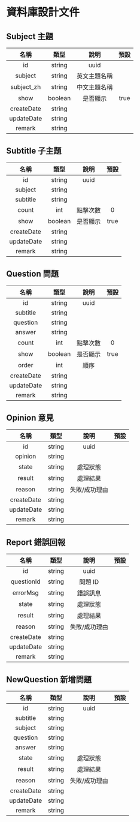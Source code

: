 # 資料庫設計文件

## Subject 主題

|    名稱    |  類型   |     說明     | 預設 |
| :--------: | :-----: | :----------: | :--: |
|     id     | string  |     uuid     |      |
|  subject   | string  | 英文主題名稱 |      |
| subject_zh | string  | 中文主題名稱 |      |
|    show    | boolean |   是否顯示   | true |
| createDate | string  |              |      |
| updateDate | string  |              |      |
|   remark   | string  |              |      |

## Subtitle 子主題

|    名稱    |  類型   |   說明   | 預設 |
| :--------: | :-----: | :------: | :--: |
|     id     | string  |   uuid   |      |
|  subject   | string  |          |      |
|  subtitle  | string  |          |      |
|   count    |   int   | 點擊次數 |  0   |
|    show    | boolean | 是否顯示 | true |
| createDate | string  |          |      |
| updateDate | string  |          |      |
|   remark   | string  |          |      |

## Question 問題

|    名稱    |  類型   |   說明   | 預設 |
| :--------: | :-----: | :------: | :--: |
|     id     | string  |   uuid   |      |
|  subtitle  | string  |          |      |
|  question  | string  |          |      |
|   answer   | string  |          |      |
|   count    |   int   | 點擊次數 |  0   |
|    show    | boolean | 是否顯示 | true |
|   order    |   int   |   順序   |      |
| createDate | string  |          |      |
| updateDate | string  |          |      |
|   remark   | string  |          |      |

## Opinion 意見

|    名稱    |  類型  |     說明      | 預設 |
| :--------: | :----: | :-----------: | :--: |
|     id     | string |     uuid      |      |
|  opinion   | string |               |      |
|   state    | string |   處理狀態    |      |
|   result   | string |   處理結果    |      |
|   reason   | string | 失敗/成功理由 |      |
| createDate | string |               |      |
| updateDate | string |               |      |
|   remark   | string |               |      |

## Report 錯誤回報

|    名稱    |  類型  |     說明      | 預設 |
| :--------: | :----: | :-----------: | :--: |
|     id     | string |     uuid      |      |
| questionId | string |    問題 ID    |      |
|  errorMsg  | string |   錯誤訊息    |      |
|   state    | string |   處理狀態    |      |
|   result   | string |   處理結果    |      |
|   reason   | string | 失敗/成功理由 |      |
| createDate | string |               |      |
| updateDate | string |               |      |
|   remark   | string |               |      |

## NewQuestion 新增問題

|    名稱    |  類型  |     說明      | 預設 |
| :--------: | :----: | :-----------: | :--: |
|     id     | string |     uuid      |      |
|  subtitle  | string |               |      |
|  subject   | string |               |      |
|  question  | string |               |      |
|   answer   | string |               |      |
|   state    | string |   處理狀態    |      |
|   result   | string |   處理結果    |      |
|   reason   | string | 失敗/成功理由 |      |
| createDate | string |               |      |
| updateDate | string |               |      |
|   remark   | string |               |      |
